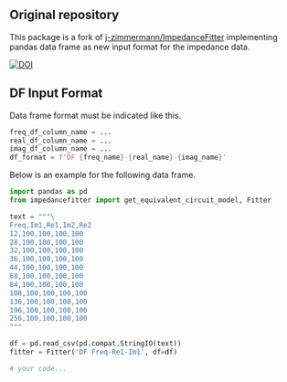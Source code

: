 ## Original repository

This package is a fork of [j-zimmermann/ImpedanceFitter](https://github.com/j-zimmermann/ImpedanceFitter)
implementing pandas data frame as new input format for the impedance data.

[![DOI](https://zenodo.org/badge/297969672.svg)](https://zenodo.org/badge/latestdoi/297969672)


## DF Input Format

Data frame format must be indicated like this.

```python
freq_df_column_name = ...
real_df_column_name = ...
imag_df_column_name = ...
df_format = f'DF {freq_name}-{real_name}-{imag_name}'
```

Below is an example for the following data frame.

```python
import pandas as pd
from impedancefitter import get_equivalent_circuit_model, Fitter

text = """\
Freq,Im1,Re1,Im2,Re2
12,100,100,100,100
28,100,100,100,100
32,100,100,100,100
36,100,100,100,100
44,100,100,100,100
68,100,100,100,100
84,100,100,100,100
108,100,100,100,100
136,100,100,100,100
196,100,100,100,100
256,100,100,100,100
"""

df = pd.read_csv(pd.compat.StringIO(text))
fitter = Fitter('DF Freq-Re1-Im1', df=df)

# your code...
```